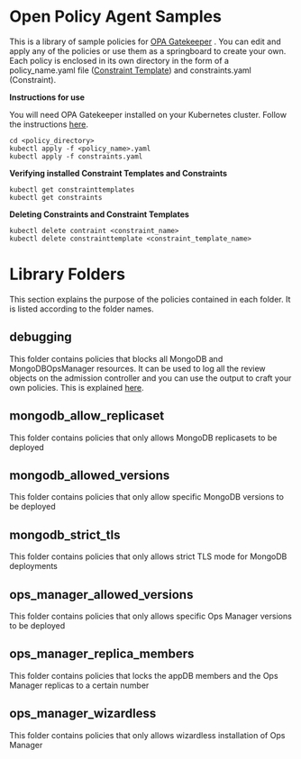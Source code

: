 
# Open Policy Agent Samples

This is a library of sample policies for [OPA Gatekeeper](https://open-policy-agent.github.io/gatekeeper/website/docs/) . You can edit and apply any of the policies or use them as a springboard to create your own. Each policy is enclosed in its own directory in the form of a policy_name.yaml file ([Constraint Template](https://open-policy-agent.github.io/gatekeeper/website/docs/constrainttemplates)) and constraints.yaml (Constraint).

**Instructions for use**

You will need OPA Gatekeeper installed on your Kubernetes cluster. Follow the instructions [here](https://open-policy-agent.github.io/gatekeeper/website/docs/install).

    cd <policy_directory>
    kubectl apply -f <policy_name>.yaml
    kubectl apply -f constraints.yaml

**Verifying installed Constraint Templates and Constraints**

    kubectl get constrainttemplates
    kubectl get constraints

**Deleting Constraints and Constraint Templates**

    kubectl delete contraint <constraint_name>
    kubectl delete constrainttemplate <constraint_template_name>

# Library Folders

This section explains the purpose of the policies contained in each folder. It is listed according to the folder names.

## debugging

This folder contains policies that blocks all MongoDB and MongoDBOpsManager resources. It can be used to log all the review objects on the admission controller and you can use the output to craft your own policies. This is explained [here](https://open-policy-agent.github.io/gatekeeper/website/docs/debug).

## mongodb_allow_replicaset

This folder contains policies that only allows MongoDB replicasets to be deployed

## mongodb_allowed_versions

This folder contains policies that only allow specific MongoDB versions to be deployed

## mongodb_strict_tls

This folder contains policies that only allows strict TLS mode for MongoDB deployments

## ops_manager_allowed_versions

This folder contains policies that only allows specific Ops Manager versions to be deployed

## ops_manager_replica_members

This folder contains policies that locks the appDB members and the Ops Manager replicas to a certain number

## ops_manager_wizardless

This folder contains policies that only allows wizardless installation of Ops Manager
